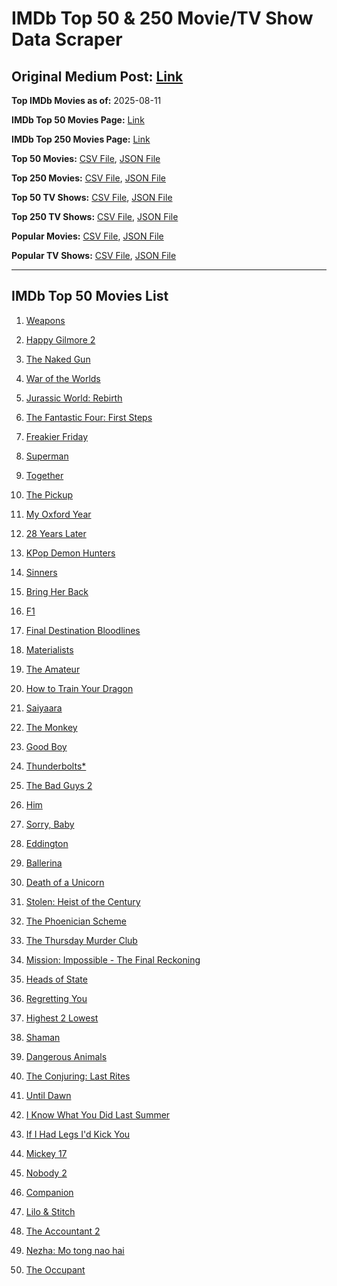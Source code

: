 # IMDb Top 50 & 250 Movie/TV Show Data Scraper

## Original Medium Post: [Link](https://medium.com/@nishantsahoo/which-movie-should-i-watch-5c83a3c0f5b1)

**Top IMDb Movies as of:** 2025-08-11

**IMDb Top 50 Movies Page:** [Link](https://www.imdb.com/search/title/?title_type=feature&release_date=2025-01-01,2025-12-31)

**IMDb Top 250 Movies Page:** [Link](https://www.imdb.com/chart/top/)

**Top 50 Movies:** [CSV File](/data/top50/movies.csv), [JSON File](/data/top50/movies.json)

**Top 250 Movies:** [CSV File](/data/top250/movies.csv), [JSON File](/data/top250/movies.json)

**Top 50 TV Shows:** [CSV File](/data/top50/shows.csv), [JSON File](/data/top50/shows.json)

**Top 250 TV Shows:** [CSV File](/data/top250/shows.csv), [JSON File](/data/top250/shows.json)

**Popular Movies:** [CSV File](/data/popular/movies.csv), [JSON File](/data/popular/movies.json)

**Popular TV Shows:** [CSV File](/data/popular/shows.csv), [JSON File](/data/popular/shows.json)

---

## IMDb Top 50 Movies List

1. [Weapons](https://www.imdb.com/title/tt26581740/)

2. [Happy Gilmore 2](https://www.imdb.com/title/tt31868189/)

3. [The Naked Gun](https://www.imdb.com/title/tt3402138/)

4. [War of the Worlds](https://www.imdb.com/title/tt13186306/)

5. [Jurassic World: Rebirth](https://www.imdb.com/title/tt31036941/)

6. [The Fantastic Four: First Steps](https://www.imdb.com/title/tt10676052/)

7. [Freakier Friday](https://www.imdb.com/title/tt31956415/)

8. [Superman](https://www.imdb.com/title/tt5950044/)

9. [Together](https://www.imdb.com/title/tt31184028/)

10. [The Pickup](https://www.imdb.com/title/tt30445556/)

11. [My Oxford Year](https://www.imdb.com/title/tt4978342/)

12. [28 Years Later](https://www.imdb.com/title/tt10548174/)

13. [KPop Demon Hunters](https://www.imdb.com/title/tt14205554/)

14. [Sinners](https://www.imdb.com/title/tt31193180/)

15. [Bring Her Back](https://www.imdb.com/title/tt32246771/)

16. [F1](https://www.imdb.com/title/tt16311594/)

17. [Final Destination Bloodlines](https://www.imdb.com/title/tt9619824/)

18. [Materialists](https://www.imdb.com/title/tt30253473/)

19. [The Amateur](https://www.imdb.com/title/tt0899043/)

20. [How to Train Your Dragon](https://www.imdb.com/title/tt26743210/)

21. [Saiyaara](https://www.imdb.com/title/tt28037987/)

22. [The Monkey](https://www.imdb.com/title/tt27714946/)

23. [Good Boy](https://www.imdb.com/title/tt35521922/)

24. [Thunderbolts\*](https://www.imdb.com/title/tt20969586/)

25. [The Bad Guys 2](https://www.imdb.com/title/tt30017619/)

26. [Him](https://www.imdb.com/title/tt20990442/)

27. [Sorry, Baby](https://www.imdb.com/title/tt32843349/)

28. [Eddington](https://www.imdb.com/title/tt31176520/)

29. [Ballerina](https://www.imdb.com/title/tt7181546/)

30. [Death of a Unicorn](https://www.imdb.com/title/tt28443655/)

31. [Stolen: Heist of the Century](https://www.imdb.com/title/tt37543886/)

32. [The Phoenician Scheme](https://www.imdb.com/title/tt30840798/)

33. [The Thursday Murder Club](https://www.imdb.com/title/tt12001534/)

34. [Mission: Impossible - The Final Reckoning](https://www.imdb.com/title/tt9603208/)

35. [Heads of State](https://www.imdb.com/title/tt13357520/)

36. [Regretting You](https://www.imdb.com/title/tt33088452/)

37. [Highest 2 Lowest](https://www.imdb.com/title/tt31194612/)

38. [Shaman](https://www.imdb.com/title/tt28554021/)

39. [Dangerous Animals](https://www.imdb.com/title/tt32299316/)

40. [The Conjuring: Last Rites](https://www.imdb.com/title/tt22898462/)

41. [Until Dawn](https://www.imdb.com/title/tt30955489/)

42. [I Know What You Did Last Summer](https://www.imdb.com/title/tt4045450/)

43. [If I Had Legs I'd Kick You](https://www.imdb.com/title/tt18382850/)

44. [Mickey 17](https://www.imdb.com/title/tt12299608/)

45. [Nobody 2](https://www.imdb.com/title/tt28996126/)

46. [Companion](https://www.imdb.com/title/tt26584495/)

47. [Lilo & Stitch](https://www.imdb.com/title/tt11655566/)

48. [The Accountant 2](https://www.imdb.com/title/tt7068946/)

49. [Nezha: Mo tong nao hai](https://www.imdb.com/title/tt34956443/)

50. [The Occupant](https://www.imdb.com/title/tt7230422/)
